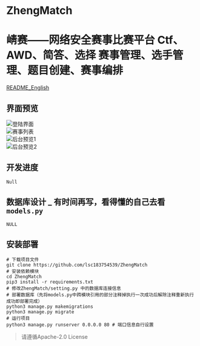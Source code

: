 # ZhengMatch
# 崝赛——网络安全赛事比赛平台    Ctf、AWD、简答、选择    赛事管理、选手管理、题目创建、赛事编排

[README_English](https://github.com/lsc183754539/ZhengMatch/README_English.md)
## 界面预览  
![登陆界面](https://i.jpg.dog/img/12dcb77803d8f5b9c06f992f128468b4.png)  
![赛事列表](https://i.jpg.dog/img/aeb937886675e1ada519961684e5147a.png)  
![后台预览1](https://i.jpg.dog/img/56f217176e29e53d2a3fd2772a8dfd7a.png)  
![后台预览2](https://i.jpg.dog/img/956e1f970fc7cc9b9e06b63d12d575f9.png)  


## 开发进度  
```
Null 
```


## 数据库设计 _ 有时间再写，看得懂的自己去看`models.py`
```
NULL
```

## 安装部署
```
# 下载项目文件
git clone https://github.com/lsc183754539/ZhengMatch
# 安装依赖模块
cd ZhengMatch
pip3 install -r requirements.txt  
# 修改ZhengMatch/setting.py 中的数据库连接信息
# 部署数据库（先将models.py中跨模块引用的部分注释掉执行一次成功后解除注释重新执行成功即部署完成）
python3 manage.py makemigrations
python3 manage.py migrate
# 运行项目
python3 manage.py runserver 0.0.0.0 80 # 端口信息自行设置  
```  

> 请遵循Apache-2.0 License
